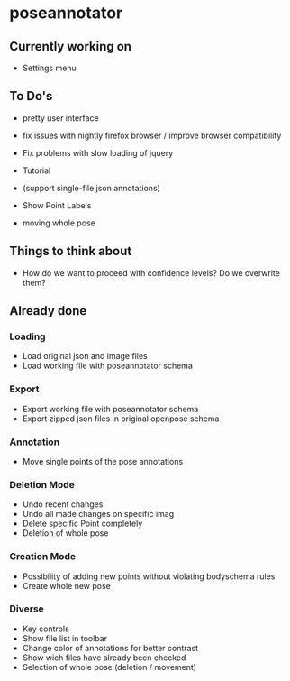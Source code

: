 # poseannotator

## Currently working on

* Settings menu

## To Do's

* pretty user interface

* fix issues with nightly firefox browser / improve browser compatibility
* Fix problems with slow loading of jquery

* Tutorial

* (support single-file json annotations)
* Show Point Labels
* moving whole pose

## Things to think about

* How do we want to proceed with confidence levels? Do we overwrite them?

## Already done

  ### Loading
  * Load original json and image files
  * Load working file with poseannotator schema

  ### Export
  * Export working file with poseannotator schema
  * Export zipped json files in original openpose schema

  ### Annotation
  * Move single points of the pose annotations

  ### Deletion Mode
  * Undo recent changes
  * Undo all made changes on specific imag
  * Delete specific Point completely
  * Deletion of whole pose

  ### Creation Mode
  * Possibility of adding new points without violating bodyschema rules
  * Create whole new pose

  ### Diverse
  * Key controls
  * Show file list in toolbar
  * Change color of annotations for better contrast
  * Show wich files have already been checked
  * Selection of whole pose (deletion / movement)
